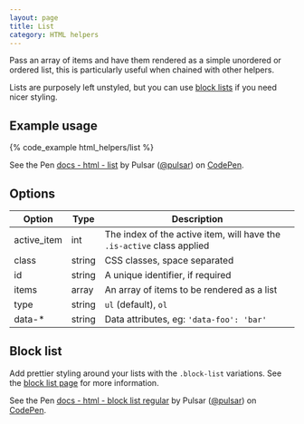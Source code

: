 ```yaml
---
layout: page
title: List
category: HTML helpers
---
```


Pass an array of items and have them rendered as a simple unordered or ordered list, this is
particularly useful when chained with other helpers.

Lists are purposely left unstyled, but you can use [block lists](block_list.md) if you need nicer styling.

## Example usage

{% code_example html_helpers/list %}

<div>
<p data-height="75" data-theme-id="24005" data-slug-hash="qakOqW" data-default-tab="result" data-user="pulsar" data-embed-version="2" class="codepen">See the Pen <a href="http://codepen.io/pulsar/pen/qakOqW/">docs - html - list</a> by Pulsar (<a href="http://codepen.io/pulsar">@pulsar</a>) on <a href="http://codepen.io">CodePen</a>.</p>
<script async src="//assets.codepen.io/assets/embed/ei.js"></script>
</div>

## Options

Option      | Type   | Description
----------- | ------ | ---------------------------------------------------------
active_item | int    | The index of the active item, will have the `.is-active` class applied
class       | string | CSS classes, space separated
id          | string | A unique identifier, if required
items       | array  | An array of items to be rendered as a list
type        | string | `ul` (default), `ol`
data-*      | string | Data attributes, eg: `'data-foo': 'bar'`

## Block list

Add prettier styling around your lists with the `.block-list` variations. See the [block list page](block_list.md) for more information.

<div><p data-height="175" data-theme-id="24005" data-slug-hash="mAPZkB" data-default-tab="result" data-user="pulsar" data-embed-version="2" class="codepen">See the Pen <a href="http://codepen.io/pulsar/pen/mAPZkB/">docs - html - block list regular</a> by Pulsar (<a href="http://codepen.io/pulsar">@pulsar</a>) on <a href="http://codepen.io">CodePen</a>.</p>
<script async src="//assets.codepen.io/assets/embed/ei.js"></script></div>

